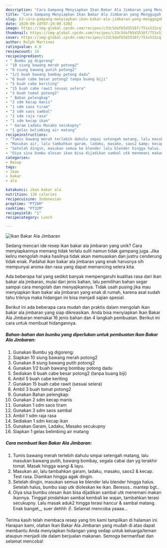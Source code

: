```yaml
---
description: "Cara Gampang Menyiapkan Ikan Bakar Ala Jimbaran yang Menggugah Selera"
title: "Cara Gampang Menyiapkan Ikan Bakar Ala Jimbaran yang Menggugah Selera"
slug: 63-cara-gampang-menyiapkan-ikan-bakar-ala-jimbaran-yang-menggugah-selera
date: 2020-09-10T07:19:09.530Z
image: https://img-global.cpcdn.com/recipes/c33c5dafb5d3516f/751x532cq70/ikan-bakar-ala-jimbaran-foto-resep-utama.jpg
thumbnail: https://img-global.cpcdn.com/recipes/c33c5dafb5d3516f/751x532cq70/ikan-bakar-ala-jimbaran-foto-resep-utama.jpg
cover: https://img-global.cpcdn.com/recipes/c33c5dafb5d3516f/751x532cq70/ikan-bakar-ala-jimbaran-foto-resep-utama.jpg
author: Ralph Martinez
ratingvalue: 4.8
reviewcount: 14
recipeingredient:
- " Bumbu yg digoreng"
- "10 siung bawang merah potong2"
- "8 siung bawang putih potong2"
- "1/2 buah bawang bombay potong dadu"
- "6 buah cabe besar potong2 tanpa buang biji"
- "5 buah cabe keriting"
- "15 buah cabe rawit sesuai selera"
- "3 buah tomat potong2"
- " Bahan pelengkap"
- "2 sdm kecap manis"
- "1 sdm saos tiram"
- "3 sdm saos sambal"
- "1 sdm raja rasa"
- "1 sdm kecap ikan"
- " Garam Ladaku Masako secukupny"
- "1 gelas belimbing air matang"
recipeinstructions:
- "Tumis bawang merah terlebih dahulu smpai setengah matang, lalu masukan bawang putih, bawang bombay, segala cabai dan yg terakhir tomat. Masak hingga wangi &amp; layu."
- "Masukan air, lalu tambahkan garam, ladaku, masako, saos2 &amp; kecap. Test rasa. Diamkan hingga agak dingin."
- "Setelah dingin, masukan semua ke blender lalu blender hingga halus. Setelah halus, bumbu siap utk dioleskan ke ikan. Beresss.. mantep bgt.."
- "Oiya sisa bumbu olesan ikan bisa dijadikan sambal utk menemani makan ikannya. Tinggal pindahkan sambal kembali ke wajan, tambahkan terasi secukupny. Lalu masak aduk2 hingga terasi hancur &amp; sambal matang. Enak banget,,, suer dehhh ✌️. Selamat mencoba yaaaa..."
categories:
- Resep
tags:
- ikan
- bakar
- ala

katakunci: ikan bakar ala 
nutrition: 110 calories
recipecuisine: Indonesian
preptime: "PT26M"
cooktime: "PT32M"
recipeyield: "1"
recipecategory: Lunch

---
```



![Ikan Bakar Ala Jimbaran](https://img-global.cpcdn.com/recipes/c33c5dafb5d3516f/751x532cq70/ikan-bakar-ala-jimbaran-foto-resep-utama.jpg)

Sedang mencari ide resep ikan bakar ala jimbaran yang unik? Cara menyiapkannya memang tidak terlalu sulit namun tidak gampang juga. Jika keliru mengolah maka hasilnya tidak akan memuaskan dan justru cenderung tidak enak. Padahal ikan bakar ala jimbaran yang enak harusnya sih mempunyai aroma dan rasa yang dapat memancing selera kita.



Ada beberapa hal yang sedikit banyak mempengaruhi kualitas rasa dari ikan bakar ala jimbaran, mulai dari jenis bahan, lalu pemilihan bahan segar sampai cara mengolah dan menyajikannya. Tidak usah pusing jika mau menyiapkan ikan bakar ala jimbaran yang enak di rumah, karena asal sudah tahu triknya maka hidangan ini bisa menjadi sajian spesial.


Berikut ini ada beberapa cara mudah dan praktis dalam mengolah ikan bakar ala jimbaran yang siap dikreasikan. Anda bisa menyiapkan Ikan Bakar Ala Jimbaran memakai 16 jenis bahan dan 4 langkah pembuatan. Berikut ini cara untuk membuat hidangannya.

<!--inarticleads1-->

##### Bahan-bahan dan bumbu yang diperlukan untuk pembuatan Ikan Bakar Ala Jimbaran:

1. Gunakan  Bumbu yg digoreng:
1. Siapkan 10 siung bawang merah potong2
1. Gunakan 8 siung bawang putih potong2
1. Gunakan 1/2 buah bawang bombay potong dadu
1. Sediakan 6 buah cabe besar potong2 (tanpa buang biji)
1. Ambil 5 buah cabe keriting
1. Gunakan 15 buah cabe rawit (sesuai selera)
1. Ambil 3 buah tomat potong2
1. Gunakan  Bahan pelengkap:
1. Gunakan 2 sdm kecap manis
1. Gunakan 1 sdm saos tiram
1. Gunakan 3 sdm saos sambal
1. Ambil 1 sdm raja rasa
1. Sediakan 1 sdm kecap ikan
1. Gunakan  Garam, Ladaku, Masako secukupny
1. Siapkan 1 gelas belimbing air matang




<!--inarticleads2-->

##### Cara membuat Ikan Bakar Ala Jimbaran:

1. Tumis bawang merah terlebih dahulu smpai setengah matang, lalu masukan bawang putih, bawang bombay, segala cabai dan yg terakhir tomat. Masak hingga wangi &amp; layu.
1. Masukan air, lalu tambahkan garam, ladaku, masako, saos2 &amp; kecap. Test rasa. Diamkan hingga agak dingin.
1. Setelah dingin, masukan semua ke blender lalu blender hingga halus. Setelah halus, bumbu siap utk dioleskan ke ikan. Beresss.. mantep bgt..
1. Oiya sisa bumbu olesan ikan bisa dijadikan sambal utk menemani makan ikannya. Tinggal pindahkan sambal kembali ke wajan, tambahkan terasi secukupny. Lalu masak aduk2 hingga terasi hancur &amp; sambal matang. Enak banget,,, suer dehhh ✌️. Selamat mencoba yaaaa...




Terima kasih telah membaca resep yang tim kami tampilkan di halaman ini. Harapan kami, olahan Ikan Bakar Ala Jimbaran yang mudah di atas dapat membantu Anda menyiapkan hidangan yang sedap untuk keluarga/teman ataupun menjadi ide dalam berjualan makanan. Semoga bermanfaat dan selamat mencoba!
